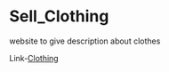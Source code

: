 # Sell_Clothing
website to give description about clothes


Link-[Clothing](https://pavitrakumargupta.github.io/Sell_Clothing/happyClothing-main/index.html)
